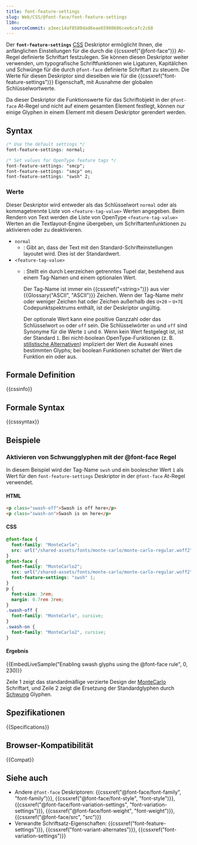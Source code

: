 ```yaml
---
title: font-feature-settings
slug: Web/CSS/@font-face/font-feature-settings
l10n:
  sourceCommit: a3eec14af0580dad6eae65980686cee6cafc2c68
---
```


Der **`font-feature-settings`** [CSS](/de/docs/Web/CSS) Deskriptor ermöglicht Ihnen, die anfänglichen Einstellungen für die durch die {{cssxref("@font-face")}} At-Regel definierte Schriftart festzulegen. Sie können diesen Deskriptor weiter verwenden, um typografische Schriftfunktionen wie Ligaturen, Kapitälchen und Schwünge für die durch `@font-face` definierte Schriftart zu steuern. Die Werte für diesen Deskriptor sind dieselben wie für die {{cssxref("font-feature-settings")}} Eigenschaft, mit Ausnahme der globalen Schlüsselwortwerte.

Da dieser Deskriptor die Funktionswerte für das Schriftobjekt in der `@font-face` At-Regel und nicht auf einem gesamten Element festlegt, können nur einige Glyphen in einem Element mit diesem Deskriptor gerendert werden.

## Syntax

```css
/* Use the default settings */
font-feature-settings: normal;

/* Set values for OpenType feature tags */
font-feature-settings: "smcp";
font-feature-settings: "smcp" on;
font-feature-settings: "swsh" 2;
```

### Werte

Dieser Deskriptor wird entweder als das Schlüsselwort `normal` oder als kommagetrennte Liste von `<feature-tag-value>` Werten angegeben. Beim Rendern von Text werden die Liste von OpenType `<feature-tag-value>` Werten an die Textlayout-Engine übergeben, um Schriftartenfunktionen zu aktivieren oder zu deaktivieren.

- `normal`
  - : Gibt an, dass der Text mit den Standard-Schrifteinstellungen layoutet wird. Dies ist der Standardwert.
- `<feature-tag-value>`
  - : Stellt ein durch Leerzeichen getrenntes Tupel dar, bestehend aus einem Tag-Namen und einem optionalen Wert.

    Der Tag-Name ist immer ein {{cssxref("&lt;string&gt;")}} aus vier {{Glossary("ASCII", "ASCII")}} Zeichen. Wenn der Tag-Name mehr oder weniger Zeichen hat oder Zeichen außerhalb des `U+20` – `U+7E` Codepunktspektrums enthält, ist der Deskriptor ungültig.

    Der optionale Wert kann eine positive Ganzzahl oder das Schlüsselwort `on` oder `off` sein. Die Schlüsselwörter `on` und `off` sind Synonyme für die Werte `1` und `0`. Wenn kein Wert festgelegt ist, ist der Standard `1`. Bei nicht-boolean OpenType-Funktionen (z. B. [stilistische Alternativen](https://learn.microsoft.com/en-ca/typography/opentype/spec/features_pt#tag-salt)) impliziert der Wert die Auswahl eines bestimmten Glyphs; bei boolean Funktionen schaltet der Wert die Funktion ein oder aus.

## Formale Definition

{{cssinfo}}

## Formale Syntax

{{csssyntax}}

## Beispiele

### Aktivieren von Schwungglyphen mit der @font-face Regel

In diesem Beispiel wird der Tag-Name `swsh` und ein boolescher Wert `1` als Wert für den `font-feature-settings` Deskriptor in der `@font-face` At-Regel verwendet.

#### HTML

```html
<p class="swash-off">Swash is off here</p>
<p class="swash-on">Swash is on here</p>
```

#### CSS

```css
@font-face {
  font-family: "MonteCarlo";
  src: url("/shared-assets/fonts/monte-carlo/monte-carlo-regular.woff2");
}
@font-face {
  font-family: "MonteCarlo2";
  src: url("/shared-assets/fonts/monte-carlo/monte-carlo-regular.woff2");
  font-feature-settings: "swsh" 1;
}
p {
  font-size: 3rem;
  margin: 0.7rem 3rem;
}
.swash-off {
  font-family: "MonteCarlo", cursive;
}
.swash-on {
  font-family: "MonteCarlo2", cursive;
}
```

#### Ergebnis

{{EmbedLiveSample("Enabling swash glyphs using the @font-face rule", 0, 230)}}

Zeile 1 zeigt das standardmäßige verzierte Design der [MonteCarlo](https://github.com/googlefonts/monte-carlo) Schriftart, und Zeile 2 zeigt die Ersetzung der Standardglyphen durch [Schwung](https://learn.microsoft.com/en-ca/typography/opentype/spec/features_pt#tag-swsh) Glyphen.

## Spezifikationen

{{Specifications}}

## Browser-Kompatibilität

{{Compat}}

## Siehe auch

- Andere `@font-face` Deskriptoren: {{cssxref("@font-face/font-family", "font-family")}}, {{cssxref("@font-face/font-style", "font-style")}}, {{cssxref("@font-face/font-variation-settings", "font-variation-settings")}}, {{cssxref("@font-face/font-weight", "font-weight")}}, {{cssxref("@font-face/src", "src")}}
- Verwandte Schriftsatz-Eigenschaften: {{cssxref("font-feature-settings")}}, {{cssxref("font-variant-alternates")}}, {{cssxref("font-variation-settings")}}
